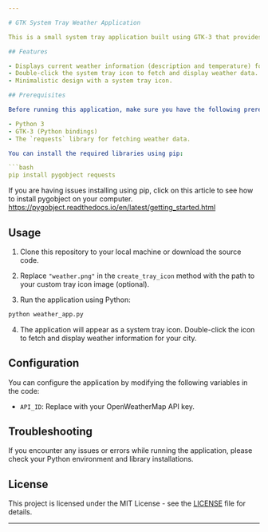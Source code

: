 ```yaml
---

# GTK System Tray Weather Application

This is a small system tray application built using GTK-3 that provides you with weather information for your city. You can access weather details by double-clicking the system tray icon.

## Features

- Displays current weather information (description and temperature) for your city.
- Double-click the system tray icon to fetch and display weather data.
- Minimalistic design with a system tray icon.

## Prerequisites

Before running this application, make sure you have the following prerequisites installed:

- Python 3
- GTK-3 (Python bindings)
- The `requests` library for fetching weather data.

You can install the required libraries using pip:

```bash
pip install pygobject requests
```
If you are having issues installing using pip, click on this article to see how to install pygobject on your computer.
https://pygobject.readthedocs.io/en/latest/getting_started.html

## Usage

1. Clone this repository to your local machine or download the source code.

2. Replace `"weather.png"` in the `create_tray_icon` method with the path to your custom tray icon image (optional).

3. Run the application using Python:

```bash
python weather_app.py
```

4. The application will appear as a system tray icon. Double-click the icon to fetch and display weather information for your city.

## Configuration

You can configure the application by modifying the following variables in the code:

- `API_ID`: Replace with your OpenWeatherMap API key.

## Troubleshooting

If you encounter any issues or errors while running the application, please check your Python environment and library installations.

## License

This project is licensed under the MIT License - see the [LICENSE](LICENSE) file for details.

---
```

